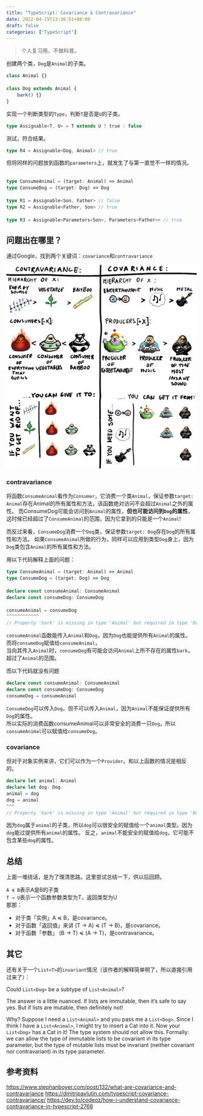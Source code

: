 ```yaml
---
title: "TypeScript: Covariance & Contravariance"
date: 2022-04-15T13:36:51+08:00
draft: false
categories: ["TypeScript"]
---
```


> 个人复习用，不做科普。

创建两个类，`Dog`是`Animal`的子类。
```ts
class Animal {}

class Dog extends Animal {
    bark() {}
}

```

实现一个判断类型的`Type`，判断`T`是否是`U`的子类。
```ts
type Assignable<T, U> = T extends U ? true : false
```


测试，符合结果。
```ts
type R4 = Assignable<Dog, Animal> // true
```

但将同样的问题放到函数的`parameters`上，就发生了与第一直觉不一样的情况。

```ts

type ConsumeAnimal = (target: Animal) => Animal
type ConsumeDog = (target: Dog) => Dog

type R1 = Assignable<Son, Father> // false
type R2 = Assignable<Father, Son> // true

type R3 = Assignable<Parameters<Son>, Parameters<Father>> // true
```

## 问题出在哪里？
通过Google，找到两个关键词：`covariance`和`contravariance`

<!-- 1. 什么是covariance？

- co => together
- variance => change

所以意为，一起发生变化，A降则B降，A升则B升，反之亦然。

2. 什么是contravariance？

- contra => opposite
- variance => change

所以与covariance相反，A升则B降，A降则B升，反之亦然。 -->

![](images/20220415135421.png) 

### contravariance

将函数`ConsumeAnimal`看作为`Consumer`，它消费一个类`Animal`，保证参数`target: Animal`存在Animal的所有属性和方法，该函数绝对访问不会超过`Animal`之外的属性。
而ConsumeDog可能会访问到`Animal`的属性，**但也可能访问到`Dog`的属性**，这时候已经超过了`ConsumeAnimal`的范围，因为它拿到的只能是一个`Animal`!

而反过来看，`ConsumeDog`消费一个`Dog`类，保证参数`target: Dog`存在`Dog`的所有属性和方法。
如果`ConsumeAnimal`所做的行为，同样可以应用到类型`Dog`身上，因为`Dog`类包含`Animal`的所有属性和方法。


用以下代码解释上面的问题：

```ts
type ConsumeAnimal = (target: Animal) => Animal
type ConsumeDog = (target: Dog) => Dog

declare const consumeAnimal: ConsumeAnimal
declare const consumeDog: ConsumeDog

consumeAnimal = consumeDog
^^^^^^^^^^^^
// Property 'bark' is missing in type 'Animal' but required in type 'Dog'
```

`consumeAnimal`函数能传入`Animal`和`Dog`，因为`Dog`也能提供所有`Animal`的属性。\
而将`consumeDog`赋值给`consumeAnimal`，\
当向其传入`Animal`时，`consumeDog`有可能会访问`Animal`上所不存在的属性`bark`，超过了`Animal`的范围。

而以下代码就没有问题
```ts
declare const consumeAnimal: ConsumeAnimal
declare const consumeDog: ConsumeDog
consumeDog = consumeAnimal
```
`ConsumeDog`可以传入`Dog`，但不可以传入`Animal`，因为`Animal`不能保证提供所有`Dog`的属性。\
所以实际的消费函数consumeAnimal可以非常安全的消费一只`Dog`，所以`consumeAnimal`可以赋值给`consumeDog`。


### covariance

但对于对象实例来讲，它们可以作为一个`Provider`。和以上函数的情况是相反的。

```ts
declare let animal: Animal
declare let dog: Dog
animal = dog
dog = animal
^^^
// Property 'bark' is missing in type 'Animal' but required in type 'Dog'
```
因为`dog`属于`animal`的子类，所以`dog`可以很安全的赋值给一个`animal`类型。因为`dog`能过提供所有`animal`的属性。
反之，`animal`不能安全的赋值给`dog`，它可能不包含某些`dog`的属性。

## 总结
上面一堆绕话，是为了理清思路。这里尝试总结一下，供以后回顾。

`A ≼ B`表示A是B的子类\
`T → U`表示一个函数参数类型为T，返回类型为U\
那那：
- 对于类「实例」A ≼ B，是covariance。
- 对于函数「返回值」来讲 (T → A) ≼ (T → B)，是covariance。
- 对于函数「参数」 (B → T) ≼ (A → T)，是contravariance。

## 其它

还有关于一个`List<T>`的`invariant`情况（该作者的解释简单明了，所以直接引用过来了）：

Could `List<Dog>` be a subtype of `List<Animal>`?

The answer is a little nuanced. If lists are immutable, then it’s safe to say yes. But if lists are mutable, then definitely not!

Why? Suppose I need a `List<Animal>` and you pass me a `List<Dog>`. Since I think I have a `List<Animal>`, I might try to insert a Cat into it. Now your `List<Dog>` has a Cat in it! The type system should not allow this.
Formally: we can allow the type of immutable lists to be covariant in its type parameter, but the type of mutable lists must be invariant (neither covariant nor contravariant) in its type parameter.
## 参考资料

https://www.stephanboyer.com/post/132/what-are-covariance-and-contravariance
https://dmitripavlutin.com/typescript-covariance-contravariance/
https://dev.to/codeoz/how-i-understand-covariance-contravariance-in-typescript-2766
